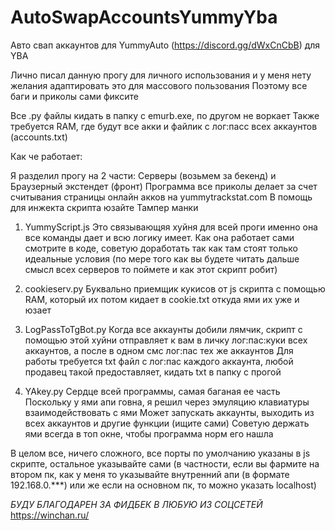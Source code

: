 # AutoSwapAccountsYummyYba
Авто свап аккаунтов для YummyAuto (https://discord.gg/dWxCnCbB) для YBA

Лично писал данную прогу для личного использования и у меня нету желания адаптировать это для массового пользования
Поэтому все баги и приколы сами фиксите 

Все .py файлы кидать в папку с emurb.exe, по другом не воркает
Также требуется RAM, где будут все акки и файлик с лог:пасс всех аккаунтов (accounts.txt)

Как че работает:

Я разделил прогу на 2 части: Серверы (возьмем за бекенд) и Браузерный экстендет (фронт)
Программа все приколы делает за счет считывания страницы онлайн акков на yummytrackstat.com
В помощь для инжекта скрипта юзайте Тампер манки

1. YummyScript.js
Это связывающяя хуйня для всей проги именно она все команды дает и всю логику имеет.
Как она работает сами смотрите в коде, советую доработать так как там стоят только идеальные условия (по мере того как вы будете читать дальше смысл всех серверов то поймете и как этот скрипт робит)

2. cookieserv.py
Буквально приемщик кукисов от js скрипта с помощью RAM, который их потом кидает в cookie.txt откуда ями их уже и юзает

3. LogPassToTgBot.py
Когда все аккаунты добили лямчик, скрипт с помощью этой хуйни отправляет к вам в личку лог:пас:куки всех аккаунтов, а после в одном смс лог:пас тех же аккаунтов
Для работы требуется txt файл с лог:пас каждого аккаунта, любой продавец такой предоставляет, кидать txt в папку с прогой

4. YAkey.py
Сердце всей программы, самая баганая ее часть
Поскольку у ями апи говна, я решил через эмуляцию клавиатуры взаимодействовать с ями
Может запускать аккаунты, выходить из всех аккаунтов и другие функции (ищите сами)
Советую держать ями всегда в топ окне, чтобы программа норм его нашла

В целом все, ничего сложного, все порты по умолчанию указаны в js скрипте, остальное указывайте сами (в частности, если вы фармите на втором пк, как у меня то указывайте внутренний апи (в формате 192.168.0.***) или же если на основном пк, то можно указать localhost)

*БУДУ БЛАГОДАРЕН ЗА ФИДБЕК В ЛЮБУЮ ИЗ СОЦСЕТЕЙ* https://winchan.ru/
